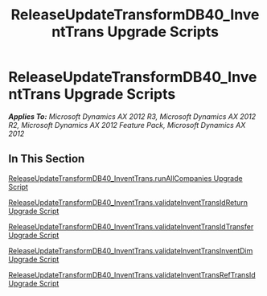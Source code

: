 ﻿---
title: ReleaseUpdateTransformDB40_InventTrans Upgrade Scripts
TOCTitle: ReleaseUpdateTransformDB40_InventTrans Upgrade Scripts
ms:assetid: 116de584-14c5-4f00-80a4-7d00a963851b
ms:mtpsurl: https://msdn.microsoft.com/en-us/library/JJ735803(v=AX.60)
ms:contentKeyID: 49706715
ms.date: 05/18/2015
mtps_version: v=AX.60
---

# ReleaseUpdateTransformDB40\_InventTrans Upgrade Scripts 


_**Applies To:** Microsoft Dynamics AX 2012 R3, Microsoft Dynamics AX 2012 R2, Microsoft Dynamics AX 2012 Feature Pack, Microsoft Dynamics AX 2012_

## In This Section

[ReleaseUpdateTransformDB40\_InventTrans.runAllCompanies Upgrade Script](releaseupdatetransformdb40-inventtrans-runallcompanies-upgrade-script.md)

[ReleaseUpdateTransformDB40\_InventTrans.validateInventTransIdReturn Upgrade Script](releaseupdatetransformdb40-inventtrans-validateinventtransidreturn-upgrade-script.md)

[ReleaseUpdateTransformDB40\_InventTrans.validateInventTransIdTransfer Upgrade Script](releaseupdatetransformdb40-inventtrans-validateinventtransidtransfer-upgrade-script.md)

[ReleaseUpdateTransformDB40\_InventTrans.validateInventTransInventDim Upgrade Script](releaseupdatetransformdb40-inventtrans-validateinventtransinventdim-upgrade-script.md)

[ReleaseUpdateTransformDB40\_InventTrans.validateInventTransRefTransId Upgrade Script](releaseupdatetransformdb40-inventtrans-validateinventtransreftransid-upgrade-script.md)

  


